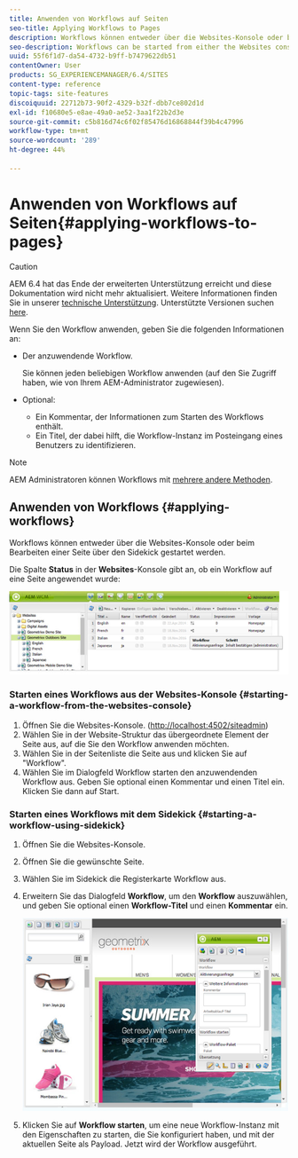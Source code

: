 ```yaml
---
title: Anwenden von Workflows auf Seiten
seo-title: Applying Workflows to Pages
description: Workflows können entweder über die Websites-Konsole oder beim Bearbeiten einer Seite über den Sidekick gestartet werden.
seo-description: Workflows can be started from either the Websites console or, when editing a page, from Sidekick.
uuid: 55f6f1d7-da54-4732-b9ff-b7479622db51
contentOwner: User
products: SG_EXPERIENCEMANAGER/6.4/SITES
content-type: reference
topic-tags: site-features
discoiquuid: 22712b73-90f2-4329-b32f-dbb7ce802d1d
exl-id: f10680e5-e8ae-49a0-ae52-3aa1f22b2d3e
source-git-commit: c5b816d74c6f02f85476d16868844f39b4c47996
workflow-type: tm+mt
source-wordcount: '289'
ht-degree: 44%

---
```


# Anwenden von Workflows auf Seiten{#applying-workflows-to-pages}

>[!CAUTION]
>
>AEM 6.4 hat das Ende der erweiterten Unterstützung erreicht und diese Dokumentation wird nicht mehr aktualisiert. Weitere Informationen finden Sie in unserer [technische Unterstützung](https://helpx.adobe.com/de/support/programs/eol-matrix.html). Unterstützte Versionen suchen [here](https://experienceleague.adobe.com/docs/?lang=de).

Wenn Sie den Workflow anwenden, geben Sie die folgenden Informationen an:

* Der anzuwendende Workflow.

   Sie können jeden beliebigen Workflow anwenden (auf den Sie Zugriff haben, wie von Ihrem AEM-Administrator zugewiesen).
* Optional:

   * Ein Kommentar, der Informationen zum Starten des Workflows enthält.
   * Ein Titel, der dabei hilft, die Workflow-Instanz im Posteingang eines Benutzers zu identifizieren.

>[!NOTE]
>
>AEM Administratoren können Workflows mit [mehrere andere Methoden](/help/sites-administering/workflows-starting.md).

## Anwenden von Workflows {#applying-workflows}

Workflows können entweder über die Websites-Konsole oder beim Bearbeiten einer Seite über den Sidekick gestartet werden.

Die Spalte **Status** in der **Websites**-Konsole gibt an, ob ein Workflow auf eine Seite angewendet wurde:

![workflowstatus](assets/workflowstatus.png)

### Starten eines Workflows aus der Websites-Konsole {#starting-a-workflow-from-the-websites-console}

1. Öffnen Sie die Websites-Konsole. ([http://localhost:4502/siteadmin](http://localhost:4502/siteadmin))
1. Wählen Sie in der Website-Struktur das übergeordnete Element der Seite aus, auf die Sie den Workflow anwenden möchten.
1. Wählen Sie in der Seitenliste die Seite aus und klicken Sie auf &quot;Workflow&quot;.
1. Wählen Sie im Dialogfeld Workflow starten den anzuwendenden Workflow aus. Geben Sie optional einen Kommentar und einen Titel ein. Klicken Sie dann auf Start.

### Starten eines Workflows mit dem Sidekick {#starting-a-workflow-using-sidekick}

1. Öffnen Sie die Websites-Konsole.
1. Öffnen Sie die gewünschte Seite.
1. Wählen Sie im Sidekick die Registerkarte Workflow aus.
1. Erweitern Sie das Dialogfeld **Workflow**, um den **Workflow** auszuwählen, und geben Sie optional einen **Workflow-Titel** und einen **Kommentar** ein.

   ![workflowstartsidekick](assets/workflowstartsidekick.png)

1. Klicken Sie auf **Workflow starten**, um eine neue Workflow-Instanz mit den Eigenschaften zu starten, die Sie konfiguriert haben, und mit der aktuellen Seite als Payload. Jetzt wird der Workflow ausgeführt.
